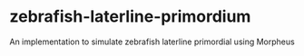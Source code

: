 # zebrafish-laterline-primordium
An implementation to simulate zebrafish laterline primordial using Morpheus
